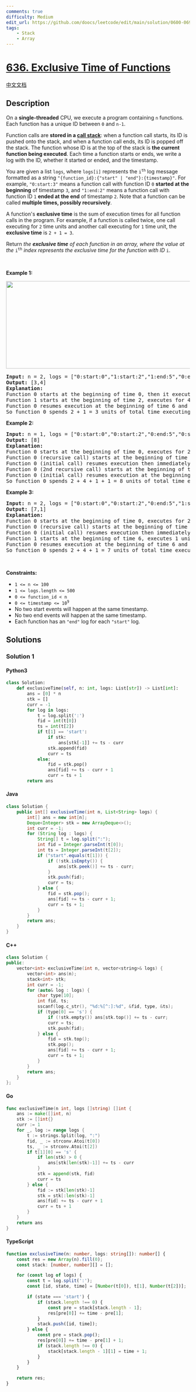 ```yaml
---
comments: true
difficulty: Medium
edit_url: https://github.com/doocs/leetcode/edit/main/solution/0600-0699/0636.Exclusive%20Time%20of%20Functions/README_EN.md
tags:
    - Stack
    - Array
---
```


<!-- problem:start -->

# [636. Exclusive Time of Functions](https://leetcode.com/problems/exclusive-time-of-functions)

[中文文档](/solution/0600-0699/0636.Exclusive%20Time%20of%20Functions/README.md)

## Description

<!-- description:start -->

<p>On a <strong>single-threaded</strong> CPU, we execute a program containing <code>n</code> functions. Each function has a unique ID between <code>0</code> and <code>n-1</code>.</p>

<p>Function calls are <strong>stored in a <a href="https://en.wikipedia.org/wiki/Call_stack">call stack</a></strong>: when a function call starts, its ID is pushed onto the stack, and when a function call ends, its ID is popped off the stack. The function whose ID is at the top of the stack is <strong>the current function being executed</strong>. Each time a function starts or ends, we write a log with the ID, whether it started or ended, and the timestamp.</p>

<p>You are given a list <code>logs</code>, where <code>logs[i]</code> represents the <code>i<sup>th</sup></code> log message formatted as a string <code>&quot;{function_id}:{&quot;start&quot; | &quot;end&quot;}:{timestamp}&quot;</code>. For example, <code>&quot;0:start:3&quot;</code> means a function call with function ID <code>0</code> <strong>started at the beginning</strong> of timestamp <code>3</code>, and <code>&quot;1:end:2&quot;</code> means a function call with function ID <code>1</code> <strong>ended at the end</strong> of timestamp <code>2</code>. Note that a function can be called <b>multiple times, possibly recursively</b>.</p>

<p>A function&#39;s <strong>exclusive time</strong> is the sum of execution times for all function calls in the program. For example, if a function is called twice, one call executing for <code>2</code> time units and another call executing for <code>1</code> time unit, the <strong>exclusive time</strong> is <code>2 + 1 = 3</code>.</p>

<p>Return <em>the <strong>exclusive time</strong> of each function in an array, where the value at the </em><code>i<sup>th</sup></code><em> index represents the exclusive time for the function with ID </em><code>i</code>.</p>

<p>&nbsp;</p>
<p><strong class="example">Example 1:</strong></p>
<img alt="" src="https://fastly.jsdelivr.net/gh/doocs/leetcode@main/solution/0600-0699/0636.Exclusive%20Time%20of%20Functions/images/diag1b.png" style="width: 550px; height: 239px;" />
<pre>
<strong>Input:</strong> n = 2, logs = [&quot;0:start:0&quot;,&quot;1:start:2&quot;,&quot;1:end:5&quot;,&quot;0:end:6&quot;]
<strong>Output:</strong> [3,4]
<strong>Explanation:</strong>
Function 0 starts at the beginning of time 0, then it executes 2 for units of time and reaches the end of time 1.
Function 1 starts at the beginning of time 2, executes for 4 units of time, and ends at the end of time 5.
Function 0 resumes execution at the beginning of time 6 and executes for 1 unit of time.
So function 0 spends 2 + 1 = 3 units of total time executing, and function 1 spends 4 units of total time executing.
</pre>

<p><strong class="example">Example 2:</strong></p>

<pre>
<strong>Input:</strong> n = 1, logs = [&quot;0:start:0&quot;,&quot;0:start:2&quot;,&quot;0:end:5&quot;,&quot;0:start:6&quot;,&quot;0:end:6&quot;,&quot;0:end:7&quot;]
<strong>Output:</strong> [8]
<strong>Explanation:</strong>
Function 0 starts at the beginning of time 0, executes for 2 units of time, and recursively calls itself.
Function 0 (recursive call) starts at the beginning of time 2 and executes for 4 units of time.
Function 0 (initial call) resumes execution then immediately calls itself again.
Function 0 (2nd recursive call) starts at the beginning of time 6 and executes for 1 unit of time.
Function 0 (initial call) resumes execution at the beginning of time 7 and executes for 1 unit of time.
So function 0 spends 2 + 4 + 1 + 1 = 8 units of total time executing.
</pre>

<p><strong class="example">Example 3:</strong></p>

<pre>
<strong>Input:</strong> n = 2, logs = [&quot;0:start:0&quot;,&quot;0:start:2&quot;,&quot;0:end:5&quot;,&quot;1:start:6&quot;,&quot;1:end:6&quot;,&quot;0:end:7&quot;]
<strong>Output:</strong> [7,1]
<strong>Explanation:</strong>
Function 0 starts at the beginning of time 0, executes for 2 units of time, and recursively calls itself.
Function 0 (recursive call) starts at the beginning of time 2 and executes for 4 units of time.
Function 0 (initial call) resumes execution then immediately calls function 1.
Function 1 starts at the beginning of time 6, executes 1 unit of time, and ends at the end of time 6.
Function 0 resumes execution at the beginning of time 6 and executes for 2 units of time.
So function 0 spends 2 + 4 + 1 = 7 units of total time executing, and function 1 spends 1 unit of total time executing.
</pre>

<p>&nbsp;</p>
<p><strong>Constraints:</strong></p>

<ul>
	<li><code>1 &lt;= n &lt;= 100</code></li>
	<li><code>1 &lt;= logs.length &lt;= 500</code></li>
	<li><code>0 &lt;= function_id &lt; n</code></li>
	<li><code>0 &lt;= timestamp &lt;= 10<sup>9</sup></code></li>
	<li>No two start events will happen at the same timestamp.</li>
	<li>No two end events will happen at the same timestamp.</li>
	<li>Each function has an <code>&quot;end&quot;</code> log for each <code>&quot;start&quot;</code> log.</li>
</ul>

<!-- description:end -->

## Solutions

<!-- solution:start -->

### Solution 1

<!-- tabs:start -->

#### Python3

```python
class Solution:
    def exclusiveTime(self, n: int, logs: List[str]) -> List[int]:
        ans = [0] * n
        stk = []
        curr = -1
        for log in logs:
            t = log.split(':')
            fid = int(t[0])
            ts = int(t[2])
            if t[1] == 'start':
                if stk:
                    ans[stk[-1]] += ts - curr
                stk.append(fid)
                curr = ts
            else:
                fid = stk.pop()
                ans[fid] += ts - curr + 1
                curr = ts + 1
        return ans
```

#### Java

```java
class Solution {
    public int[] exclusiveTime(int n, List<String> logs) {
        int[] ans = new int[n];
        Deque<Integer> stk = new ArrayDeque<>();
        int curr = -1;
        for (String log : logs) {
            String[] t = log.split(":");
            int fid = Integer.parseInt(t[0]);
            int ts = Integer.parseInt(t[2]);
            if ("start".equals(t[1])) {
                if (!stk.isEmpty()) {
                    ans[stk.peek()] += ts - curr;
                }
                stk.push(fid);
                curr = ts;
            } else {
                fid = stk.pop();
                ans[fid] += ts - curr + 1;
                curr = ts + 1;
            }
        }
        return ans;
    }
}
```

#### C++

```cpp
class Solution {
public:
    vector<int> exclusiveTime(int n, vector<string>& logs) {
        vector<int> ans(n);
        stack<int> stk;
        int curr = -1;
        for (auto& log : logs) {
            char type[10];
            int fid, ts;
            sscanf(log.c_str(), "%d:%[^:]:%d", &fid, type, &ts);
            if (type[0] == 's') {
                if (!stk.empty()) ans[stk.top()] += ts - curr;
                curr = ts;
                stk.push(fid);
            } else {
                fid = stk.top();
                stk.pop();
                ans[fid] += ts - curr + 1;
                curr = ts + 1;
            }
        }
        return ans;
    }
};
```

#### Go

```go
func exclusiveTime(n int, logs []string) []int {
	ans := make([]int, n)
	stk := []int{}
	curr := 1
	for _, log := range logs {
		t := strings.Split(log, ":")
		fid, _ := strconv.Atoi(t[0])
		ts, _ := strconv.Atoi(t[2])
		if t[1][0] == 's' {
			if len(stk) > 0 {
				ans[stk[len(stk)-1]] += ts - curr
			}
			stk = append(stk, fid)
			curr = ts
		} else {
			fid := stk[len(stk)-1]
			stk = stk[:len(stk)-1]
			ans[fid] += ts - curr + 1
			curr = ts + 1
		}
	}
	return ans
}
```

#### TypeScript

```ts
function exclusiveTime(n: number, logs: string[]): number[] {
    const res = new Array(n).fill(0);
    const stack: [number, number][] = [];

    for (const log of logs) {
        const t = log.split(':');
        const [id, state, time] = [Number(t[0]), t[1], Number(t[2])];

        if (state === 'start') {
            if (stack.length !== 0) {
                const pre = stack[stack.length - 1];
                res[pre[0]] += time - pre[1];
            }
            stack.push([id, time]);
        } else {
            const pre = stack.pop();
            res[pre[0]] += time - pre[1] + 1;
            if (stack.length !== 0) {
                stack[stack.length - 1][1] = time + 1;
            }
        }
    }

    return res;
}
```

<!-- tabs:end -->

<!-- solution:end -->

<!-- problem:end -->
